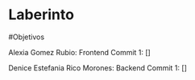 # Laberinto

#Objetivos

Alexia Gomez Rubio:
Frontend
Commit 1: []

Denice Estefania Rico Morones:
Backend
Commit 1: []
